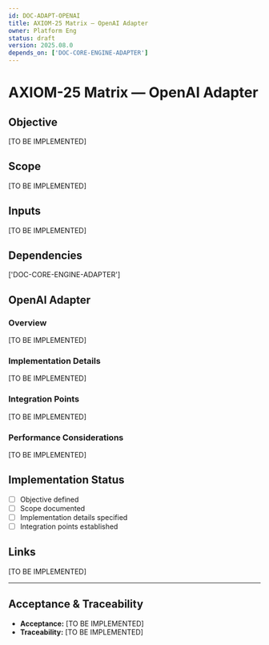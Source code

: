```yaml
---
id: DOC-ADAPT-OPENAI
title: AXIOM-25 Matrix — OpenAI Adapter
owner: Platform Eng
status: draft
version: 2025.08.0
depends_on: ['DOC-CORE-ENGINE-ADAPTER']
---
```


# AXIOM-25 Matrix — OpenAI Adapter

## Objective
[TO BE IMPLEMENTED]

## Scope
[TO BE IMPLEMENTED]

## Inputs
[TO BE IMPLEMENTED]

## Dependencies
['DOC-CORE-ENGINE-ADAPTER']

## OpenAI Adapter

### Overview
[TO BE IMPLEMENTED]

### Implementation Details
[TO BE IMPLEMENTED]

### Integration Points
[TO BE IMPLEMENTED]

### Performance Considerations
[TO BE IMPLEMENTED]

## Implementation Status
- [ ] Objective defined
- [ ] Scope documented
- [ ] Implementation details specified
- [ ] Integration points established

## Links
[TO BE IMPLEMENTED]

---

## Acceptance & Traceability
- **Acceptance:** [TO BE IMPLEMENTED]
- **Traceability:** [TO BE IMPLEMENTED]

